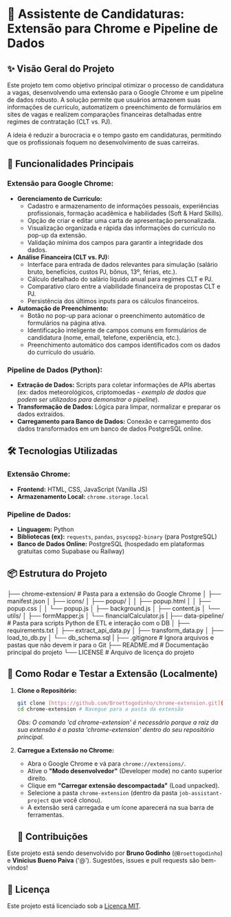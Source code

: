 # 🚀 Assistente de Candidaturas: Extensão para Chrome e Pipeline de Dados

## ✨ Visão Geral do Projeto

Este projeto tem como objetivo principal otimizar o processo de candidatura a vagas, desenvolvendo uma extensão para o Google Chrome e um pipeline de dados robusto. A solução permite que usuários armazenem suas informações de currículo, automatizem o preenchimento de formulários em sites de vagas e realizem comparações financeiras detalhadas entre regimes de contratação (CLT vs. PJ).

A ideia é reduzir a burocracia e o tempo gasto em candidaturas, permitindo que os profissionais foquem no desenvolvimento de suas carreiras.

## 🌟 Funcionalidades Principais

### Extensão para Google Chrome:
* **Gerenciamento de Currículo:**
    * Cadastro e armazenamento de informações pessoais, experiências profissionais, formação acadêmica e habilidades (Soft & Hard Skills).
    * Opção de criar e editar uma carta de apresentação personalizada.
    * Visualização organizada e rápida das informações do currículo no pop-up da extensão.
    * Validação mínima dos campos para garantir a integridade dos dados.
* **Análise Financeira (CLT vs. PJ):**
    * Interface para entrada de dados relevantes para simulação (salário bruto, benefícios, custos PJ, bônus, 13º, férias, etc.).
    * Cálculo detalhado do salário líquido anual para regimes CLT e PJ.
    * Comparativo claro entre a viabilidade financeira de propostas CLT e PJ.
    * Persistência dos últimos inputs para os cálculos financeiros.
* **Automação de Preenchimento:**
    * Botão no pop-up para acionar o preenchimento automático de formulários na página ativa.
    * Identificação inteligente de campos comuns em formulários de candidatura (nome, email, telefone, experiência, etc.).
    * Preenchimento automático dos campos identificados com os dados do currículo do usuário.

### Pipeline de Dados (Python):
* **Extração de Dados:** Scripts para coletar informações de APIs abertas (ex: dados meteorológicos, criptomoedas - *exemplo de dados que podem ser utilizados para demonstrar o pipeline*).
* **Transformação de Dados:** Lógica para limpar, normalizar e preparar os dados extraídos.
* **Carregamento para Banco de Dados:** Conexão e carregamento dos dados transformados em um banco de dados PostgreSQL online.
## 🛠️ Tecnologias Utilizadas

### Extensão Chrome:
* **Frontend:** HTML, CSS, JavaScript (Vanilla JS)
* **Armazenamento Local:** `chrome.storage.local`

### Pipeline de Dados:
* **Linguagem:** Python
* **Bibliotecas (ex):** `requests`, `pandas`, `psycopg2-binary` (para PostgreSQL)
* **Banco de Dados Online:** PostgreSQL (hospedado em plataformas gratuitas como Supabase ou Railway)

## 📦 Estrutura do Projeto

├── chrome-extension/         # Pasta para a extensão do Google Chrome
│   ├── manifest.json
│   ├── icons/
│   ├── popup/
│   │   ├── popup.html
│   │   ├── popup.css
│   │   └── popup.js
│   ├── background.js
│   ├── content.js
│   └── utils/
│       ├── formMapper.js
│       └── financialCalculator.js
|
├── data-pipeline/            # Pasta para scripts Python de ETL e interação com o DB
│   ├── requirements.txt
│   ├── extract_api_data.py
│   ├── transform_data.py
│   ├── load_to_db.py
│   └── db_schema.sql
|
├── .gitignore                # Ignora arquivos e pastas que não devem ir para o Git
├── README.md                 # Documentação principal do projeto
└── LICENSE                   # Arquivo de licença do projeto

## 🚀 Como Rodar e Testar a Extensão (Localmente)

1.  **Clone o Repositório:**
    ```bash
    git clone [https://github.com/Broettogodinho/chrome-extension.git](https://github.com/Broettogodinho/chrome-extension.git)
    cd chrome-extension # Navegue para a pasta da extensão
    ```
    *Obs: O comando 'cd chrome-extension' é necessário porque a raiz da sua extensão é a pasta 'chrome-extension' dentro do seu repositório principal.*

2.  **Carregue a Extensão no Chrome:**
    * Abra o Google Chrome e vá para `chrome://extensions/`.
    * Ative o **"Modo desenvolvedor"** (Developer mode) no canto superior direito.
    * Clique em **"Carregar extensão descompactada"** (Load unpacked).
    * Selecione a pasta `chrome-extension` (dentro da pasta `job-assistant-project` que você clonou).
    * A extensão será carregada e um ícone aparecerá na sua barra de ferramentas.

    ## 🤝 Contribuições

Este projeto está sendo desenvolvido por **Bruno Godinho** (`@Broettogodinho`) e **Vinicius Bueno Paiva** ('@').
Sugestões, issues e pull requests são bem-vindos!

## 📝 Licença

Este projeto está licenciado sob a [Licença MIT](LICENSE).